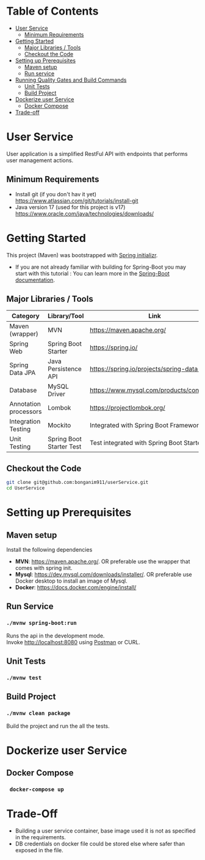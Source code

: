 Table of Contents
=================

* [User Service](#ecommerce-Service)
    * [Minimum Requirements](#minimum-requirements)
* [Getting Started](#getting-started)
    * [Major Libraries / Tools](#major-libraries--tools)
    * [Checkout the Code](#checkout-the-code)
* [Setting up Prerequisites](#setting-up-prerequisites)
    * [Maven setup](#maven-setup)
    * [Run service](#run-service)
* [Running Quality Gates and Build Commands](#running-quality-gates-and-build-commands)
    * [Unit Tests](#unit-tests)
    * [Build Project](#build-project)
* [Dockerize user Service](#dockerize-user-service-)
  * [Docker Compose](#docker-compose)
* [Trade-off](#trade-off)


# User Service
User application is a simplified RestFul API with endpoints that performs user management actions.

## Minimum Requirements
- Install git (if you don't hav it yet) https://www.atlassian.com/git/tutorials/install-git
- Java version 17 (used for this project is v17) https://www.oracle.com/java/technologies/downloads/

# Getting Started
This project (Maven) was bootstrapped with [Spring initializr](https://start.spring.io/).

- If you are not already familiar with building for Spring-Boot you may start with this tutorial :
  You can learn more in the [Spring-Boot documentation](https://docs.spring.io/spring-boot/docs/current/reference/htmlsingle/).

## Major Libraries / Tools

| Category                        | Library/Tool   	            | Link                                                       	           |
|---------------------------------|-----------------------------|------------------------------------------------------------------------|
| Maven (wrapper)                 | MVN                         | https://maven.apache.org/                                              
| Spring Web                      | Spring Boot Starter         | https://spring.io/           	                                         |
| Spring Data JPA                 | Java Persistence API        | https://spring.io/projects/spring-data-jpa                             |
| Database                        | MySQL Driver                | https://www.mysql.com/products/connector/                              |
| Annotation processors           | Lombok                      | https://projectlombok.org/           	                                 |  
| Integration Testing             | Mockito         	        | Integrated with Spring Boot Framework                                	 |
| Unit Testing              	  | Spring Boot Starter Test    | Test integrated with Spring Boot Starter                    	             |

## Checkout the Code

```bash
git clone git@github.com:bonganim911/userService.git
cd UserService
```

# Setting up Prerequisites

## Maven setup

Install the following dependencies

- **MVN**: https://maven.apache.org/. OR preferable use the wrapper that comes with spring init.
- **Mysql**: https://dev.mysql.com/downloads/installer/. OR preferable use Docker desktop to install an image of Mysql.
- **Docker**: https://docs.docker.com/engine/install/

## Run Service
### `./mvnw spring-boot:run`

Runs the api in the development mode.<br />
Invoke [http://localhost:8080](http://localhost:8080) using [Postman](https://www.postman.com/downloads/) or CURL.

## Unit Tests
### `./mvnw test`

## Build Project
### `./mvnw clean package`
Build the project and run the all the tests.

# Dockerize user Service 
## Docker Compose
### ` docker-compose up`

# Trade-Off
- Building a user service container, base image used it is not as specified in the requirements.
- DB credentials on docker file could be stored else where safer than exposed in the file.


